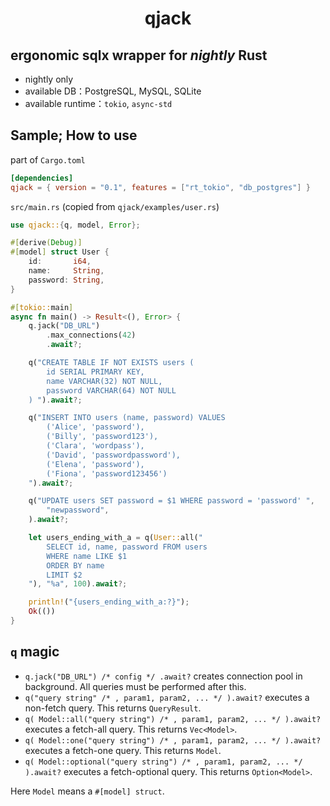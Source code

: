 <h1 align="center">
    qjack
</h1>

## ergonomic sqlx wrapper for *nightly* Rust
- nightly only
- available DB：PostgreSQL, MySQL, SQLite
- available runtime：`tokio`, `async-std`

## Sample; How to use
part of `Cargo.toml`
```toml
[dependencies]
qjack = { version = "0.1", features = ["rt_tokio", "db_postgres"] }
```
`src/main.rs` (copied from `qjack/examples/user.rs`)
```rust
use qjack::{q, model, Error};

#[derive(Debug)]
#[model] struct User {
    id:       i64,
    name:     String,
    password: String,
}

#[tokio::main]
async fn main() -> Result<(), Error> {
    q.jack("DB_URL")
        .max_connections(42)
        .await?;

    q("CREATE TABLE IF NOT EXISTS users (
        id SERIAL PRIMARY KEY,
        name VARCHAR(32) NOT NULL,
        password VARCHAR(64) NOT NULL
    ) ").await?;

    q("INSERT INTO users (name, password) VALUES
        ('Alice', 'password'),
        ('Billy', 'password123'),
        ('Clara', 'wordpass'),
        ('David', 'passwordpassword'),
        ('Elena', 'password'),
        ('Fiona', 'password123456')
    ").await?;

    q("UPDATE users SET password = $1 WHERE password = 'password' ",
        "newpassword",
    ).await?;

    let users_ending_with_a = q(User::all("
        SELECT id, name, password FROM users
        WHERE name LIKE $1
        ORDER BY name
        LIMIT $2
    "), "%a", 100).await?;

    println!("{users_ending_with_a:?}");
    Ok(())
}
```

## `q` magic

- `q.jack("DB_URL") /* config */ .await?` creates connection pool in background. All queries must be performed after this.
- `q("query string" /* , param1, param2, ... */ ).await?` executes a non-fetch query. This returns `QueryResult`.
- `q( Model::all("query string") /* , param1, param2, ... */ ).await?` executes a fetch-all query. This returns `Vec<Model>`.
- `q( Model::one("query string") /* , param1, param2, ... */ ).await?` executes a fetch-one query. This returns `Model`.
- `q( Model::optional("query string") /* , param1, param2, ... */ ).await?` executes a fetch-optional query. This returns `Option<Model>`.

Here `Model` means a `#[model] struct`.
